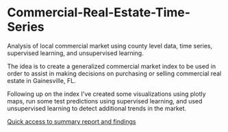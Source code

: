 # Commercial-Real-Estate-Time-Series
Analysis of local commercial market using county level data, time series, supervised learning, and unsupervised learning. 

The idea is to create a generalized commercial market index to be used in order to assist in making decisions on purchasing 
or selling commercial real estate in Gainesville, FL.

Following up on the index I've created some visualizations using plotly maps, run some test predictions using supervised learning, and 
used unsupervised learning to detect additional trends in the market.

[Quick access to summary report and findings](https://github.com/sgf-afk/Commercial-Real-Estate-Time-Series/blob/master/Forecasting_Commercial_Value.pdf)
